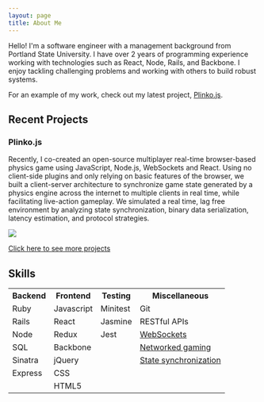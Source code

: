 ```yaml
---
layout: page
title: About Me
---
```


Hello! I'm a software engineer with a management background from Portland State University. I have over 2 years of programming experience working with technologies such as React, Node, Rails, and Backbone. I enjoy tackling challenging problems and working with others to build robust systems.

For an example of my work, check out my latest project, <a href="http://plinkojs.com">Plinko.js</a>.

## Recent Projects

### Plinko.js

Recently, I co-created an open-source multiplayer real-time browser-based physics game using JavaScript, Node.js, WebSockets and React. Using no client-side plugins and only relying on basic features of the browser, we built a client-server architecture to synchronize game state generated by a physics engine across the internet to multiple clients in real time, while facilitating live-action gameplay. We simulated a real time, lag free environment by analyzing state synchronization, binary data serialization, latency estimation, and protocol strategies.

![](/assets/gameplay.gif)

<a href="https://joshcnelson.github.io/projects">Click here to see more projects</a>

## Skills

<table>
  <tr>
    <th>Backend</th>
    <th>Frontend</th>
    <th>Testing</th>
    <th>Miscellaneous</th>
  </tr>

  <tr>
    <td>Ruby</td>
    <td>Javascript</td>
    <td>Minitest</td>
    <td>Git</td>
  </tr>

  <tr>
    <td>Rails</td>
    <td>React</td>
    <td>Jasmine</td>
    <td>RESTful APIs</td>
  </tr>

  <tr>
    <td>Node</td>
    <td>Redux</td>
    <td>Jest</td>
    <td><a href="http://plinkojs.com/about#websockets">WebSockets</a></td>
  </tr>

  <tr>
    <td>SQL</td>
    <td>Backbone</td>
    <td></td>
    <td><a href="http://plinkojs.com/about#network-architecture">Networked gaming</a></td>
  </tr>

  <tr>
    <td>Sinatra</td>
    <td>jQuery</td>
    <td></td>
    <td><a href="http://plinkojs.com/about#syncing-state">State synchronization</a></td>
  </tr>

  <tr>
    <td>Express</td>
    <td>CSS</td>
    <td></td>
    <td></td>
  </tr>

  <tr>
    <td></td>
    <td>HTML5</td>
    <td></td>
    <td></td>
  </tr>
</table>
